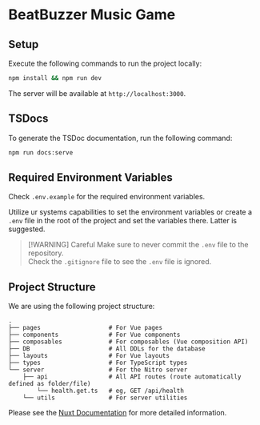 # BeatBuzzer Music Game

## Setup

Execute the following commands to run the project locally:

```bash
npm install && npm run dev
```

The server will be available at `http://localhost:3000`.

## TSDocs

To generate the TSDoc documentation, run the following command:

```bash
npm run docs:serve
```

## Required Environment Variables

Check `.env.example` for the required environment variables.

Utilize ur systems capabilities to set the environment variables or create a `.env` file in the root of the project and
set the variables there. Latter is suggested.

> [!WARNING] Careful
> Make sure to never commit the `.env` file to the repository.  
> Check the `.gitignore` file to see the `.env` file is ignored.

## Project Structure
We are using the following project structure:

```
.
├── pages                   # For Vue pages
├── components              # For Vue components
├── composables             # For composables (Vue composition API)
├── DB                      # All DDLs for the database
├── layouts                 # For Vue layouts
├── types                   # For TypeScript types
└── server                  # For the Nitro server
    ├── api                 # All API routes (route automatically defined as folder/file)
        └── health.get.ts   # eg, GET /api/health  
    └── utils               # For server utilities
```
Please see the [Nuxt Documentation](https://nuxt.com/docs/guide/directory-structure/app) for more detailed information.